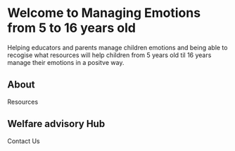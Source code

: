 <!DOCTYPE html>
<html lang="en">
  <head>  
    <meta charset="UTF_8" />
    <meta name="viewpoint" content="width=device-width, initial-scale=1.0" /> 
    <title>Manging emotions</title>
    <link rel="stylesheet" href="styles.CSS"/>  
   </head>
  <body>
    <h1>
     Welcome to Managing Emotions from 5 to 16 years old 
    </h1>  
  <P>
Helping educators and parents manage children emotions and being able to recogise what resources will help children from 5 years old til 16 years manage their emotions in a positve way.  
</p> 
<h2>
About
</h2>
<p>
Resources  
</p>  
<h2>
Welfare advisory Hub
</h2> 
<p>
Contact Us 
    </p>
  </body>    
  </html>
